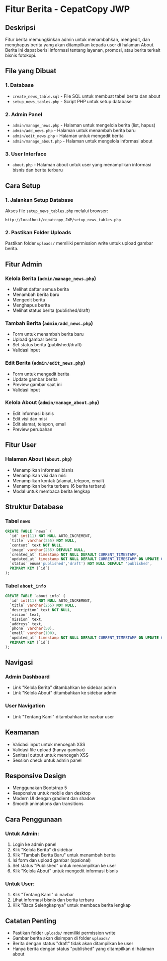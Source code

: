 # Fitur Berita - CepatCopy JWP

## Deskripsi
Fitur berita memungkinkan admin untuk menambahkan, mengedit, dan menghapus berita yang akan ditampilkan kepada user di halaman About. Berita ini dapat berisi informasi tentang layanan, promosi, atau berita terkait bisnis fotokopi.

## File yang Dibuat

### 1. Database
- `create_news_table.sql` - File SQL untuk membuat tabel berita dan about
- `setup_news_tables.php` - Script PHP untuk setup database

### 2. Admin Panel
- `admin/manage_news.php` - Halaman untuk mengelola berita (list, hapus)
- `admin/add_news.php` - Halaman untuk menambah berita baru
- `admin/edit_news.php` - Halaman untuk mengedit berita
- `admin/manage_about.php` - Halaman untuk mengelola informasi about

### 3. User Interface
- `about.php` - Halaman about untuk user yang menampilkan informasi bisnis dan berita terbaru

## Cara Setup

### 1. Jalankan Setup Database
Akses file `setup_news_tables.php` melalui browser:
```
http://localhost/cepatcopy_JWP/setup_news_tables.php
```

### 2. Pastikan Folder Uploads
Pastikan folder `uploads/` memiliki permission write untuk upload gambar berita.

## Fitur Admin

### Kelola Berita (`admin/manage_news.php`)
- Melihat daftar semua berita
- Menambah berita baru
- Mengedit berita
- Menghapus berita
- Melihat status berita (published/draft)

### Tambah Berita (`admin/add_news.php`)
- Form untuk menambah berita baru
- Upload gambar berita
- Set status berita (published/draft)
- Validasi input

### Edit Berita (`admin/edit_news.php`)
- Form untuk mengedit berita
- Update gambar berita
- Preview gambar saat ini
- Validasi input

### Kelola About (`admin/manage_about.php`)
- Edit informasi bisnis
- Edit visi dan misi
- Edit alamat, telepon, email
- Preview perubahan

## Fitur User

### Halaman About (`about.php`)
- Menampilkan informasi bisnis
- Menampilkan visi dan misi
- Menampilkan kontak (alamat, telepon, email)
- Menampilkan berita terbaru (6 berita terbaru)
- Modal untuk membaca berita lengkap

## Struktur Database

### Tabel `news`
```sql
CREATE TABLE `news` (
  `id` int(11) NOT NULL AUTO_INCREMENT,
  `title` varchar(255) NOT NULL,
  `content` text NOT NULL,
  `image` varchar(255) DEFAULT NULL,
  `created_at` timestamp NOT NULL DEFAULT CURRENT_TIMESTAMP,
  `updated_at` timestamp NOT NULL DEFAULT CURRENT_TIMESTAMP ON UPDATE CURRENT_TIMESTAMP,
  `status` enum('published','draft') NOT NULL DEFAULT 'published',
  PRIMARY KEY (`id`)
);
```

### Tabel `about_info`
```sql
CREATE TABLE `about_info` (
  `id` int(11) NOT NULL AUTO_INCREMENT,
  `title` varchar(255) NOT NULL,
  `description` text NOT NULL,
  `vision` text,
  `mission` text,
  `address` text,
  `phone` varchar(50),
  `email` varchar(100),
  `updated_at` timestamp NOT NULL DEFAULT CURRENT_TIMESTAMP ON UPDATE CURRENT_TIMESTAMP,
  PRIMARY KEY (`id`)
);
```

## Navigasi

### Admin Dashboard
- Link "Kelola Berita" ditambahkan ke sidebar admin
- Link "Kelola About" ditambahkan ke sidebar admin

### User Navigation
- Link "Tentang Kami" ditambahkan ke navbar user

## Keamanan
- Validasi input untuk mencegah XSS
- Validasi file upload (hanya gambar)
- Sanitasi output untuk mencegah XSS
- Session check untuk admin panel

## Responsive Design
- Menggunakan Bootstrap 5
- Responsive untuk mobile dan desktop
- Modern UI dengan gradient dan shadow
- Smooth animations dan transitions

## Cara Penggunaan

### Untuk Admin:
1. Login ke admin panel
2. Klik "Kelola Berita" di sidebar
3. Klik "Tambah Berita Baru" untuk menambah berita
4. Isi form dan upload gambar (opsional)
5. Set status "Published" untuk menampilkan ke user
6. Klik "Kelola About" untuk mengedit informasi bisnis

### Untuk User:
1. Klik "Tentang Kami" di navbar
2. Lihat informasi bisnis dan berita terbaru
3. Klik "Baca Selengkapnya" untuk membaca berita lengkap

## Catatan Penting
- Pastikan folder `uploads/` memiliki permission write
- Gambar berita akan disimpan di folder `uploads/`
- Berita dengan status "draft" tidak akan ditampilkan ke user
- Hanya berita dengan status "published" yang ditampilkan di halaman about 